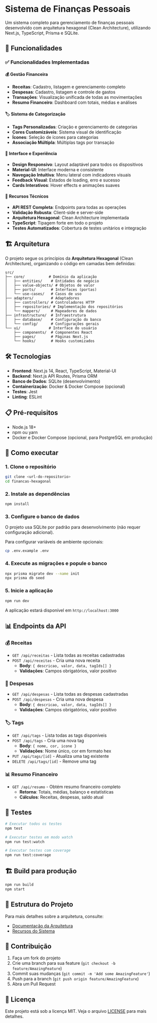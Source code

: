 # Sistema de Finanças Pessoais

Um sistema completo para gerenciamento de finanças pessoais desenvolvido com arquitetura hexagonal (Clean Architecture), utilizando Next.js, TypeScript, Prisma e SQLite.

## 🚀 Funcionalidades

### ✅ Funcionalidades Implementadas

#### 💰 Gestão Financeira
- **Receitas**: Cadastro, listagem e gerenciamento completo
- **Despesas**: Cadastro, listagem e controle de gastos
- **Transações**: Visualização unificada de todas as movimentações
- **Resumo Financeiro**: Dashboard com totais, médias e análises

#### 🏷️ Sistema de Categorização
- **Tags Personalizadas**: Criação e gerenciamento de categorias
- **Cores Customizáveis**: Sistema visual de identificação
- **Ícones**: Seleção de ícones para categorias
- **Associação Múltipla**: Múltiplas tags por transação

#### 🎨 Interface e Experiência
- **Design Responsivo**: Layout adaptável para todos os dispositivos
- **Material-UI**: Interface moderna e consistente
- **Navegação Intuitiva**: Menu lateral com indicadores visuais
- **Feedback Visual**: Estados de loading, erro e sucesso
- **Cards Interativos**: Hover effects e animações suaves

#### 🔧 Recursos Técnicos
- **API REST Completa**: Endpoints para todas as operações
- **Validação Robusta**: Client-side e server-side
- **Arquitetura Hexagonal**: Clean Architecture implementada
- **TypeScript**: Tipagem forte em todo o projeto
- **Testes Automatizados**: Cobertura de testes unitários e integração

## 🏗️ Arquitetura

O projeto segue os princípios da **Arquitetura Hexagonal** (Clean Architecture), organizando o código em camadas bem definidas:

```
src/
├── core/           # Domínio da aplicação
│   ├── entities/    # Entidades de negócio
│   ├── value-objects/ # Objetos de valor
│   ├── ports/       # Interfaces (portas)
│   └── use-cases/   # Casos de uso
├── adapters/        # Adaptadores
│   ├── controllers/ # Controladores HTTP
│   ├── repositories/ # Implementação dos repositórios
│   └── mappers/     # Mapeadores de dados
├── infrastructure/  # Infraestrutura
│   ├── database/    # Configuração do banco
│   └── config/      # Configurações gerais
└── ui/             # Interface do usuário
    ├── components/  # Componentes React
    ├── pages/       # Páginas Next.js
    └── hooks/       # Hooks customizados
```

## 🛠️ Tecnologias

- **Frontend**: Next.js 14, React, TypeScript, Material-UI
- **Backend**: Next.js API Routes, Prisma ORM
- **Banco de Dados**: SQLite (desenvolvimento)
- **Containerização**: Docker & Docker Compose (opcional)
- **Testes**: Jest
- **Linting**: ESLint

## 📋 Pré-requisitos

- Node.js 18+ 
- npm ou yarn
- Docker e Docker Compose (opcional, para PostgreSQL em produção)

## 🚀 Como executar

### 1. Clone o repositório
```bash
git clone <url-do-repositorio>
cd financas-hexagonal
```

### 2. Instale as dependências
```bash
npm install
```

### 3. Configure o banco de dados
O projeto usa SQLite por padrão para desenvolvimento (não requer configuração adicional).

Para configurar variáveis de ambiente opcionais:
```bash
cp .env.example .env
```

### 4. Execute as migrações e popule o banco
```bash
npx prisma migrate dev --name init
npx prisma db seed
```

### 5. Inicie a aplicação
```bash
npm run dev
```

A aplicação estará disponível em `http://localhost:3000`

## 📊 Endpoints da API

### 💰 Receitas
- `GET /api/receitas` - Lista todas as receitas cadastradas
- `POST /api/receitas` - Cria uma nova receita
  - **Body**: `{ descricao, valor, data, tagIds[] }`
  - **Validações**: Campos obrigatórios, valor positivo

### 💸 Despesas  
- `GET /api/despesas` - Lista todas as despesas cadastradas
- `POST /api/despesas` - Cria uma nova despesa
  - **Body**: `{ descricao, valor, data, tagIds[] }`
  - **Validações**: Campos obrigatórios, valor positivo

### 🏷️ Tags
- `GET /api/tags` - Lista todas as tags disponíveis
- `POST /api/tags` - Cria uma nova tag
  - **Body**: `{ nome, cor, icone }`
  - **Validações**: Nome único, cor em formato hex
- `PUT /api/tags/[id]` - Atualiza uma tag existente
- `DELETE /api/tags/[id]` - Remove uma tag

### 📊 Resumo Financeiro
- `GET /api/resumo` - Obtém resumo financeiro completo
  - **Retorna**: Totais, médias, balanço e estatísticas
  - **Cálculos**: Receitas, despesas, saldo atual

## 🧪 Testes

```bash
# Executar todos os testes
npm test

# Executar testes em modo watch
npm run test:watch

# Executar testes com coverage
npm run test:coverage
```

## 🏗️ Build para produção

```bash
npm run build
npm start
```

## 📁 Estrutura do Projeto

Para mais detalhes sobre a arquitetura, consulte:
- [Documentação da Arquitetura](docs/arquitetura.md)
- [Recursos do Sistema](docs/recursos-do-sistema.md)

## 🤝 Contribuição

1. Faça um fork do projeto
2. Crie uma branch para sua feature (`git checkout -b feature/AmazingFeature`)
3. Commit suas mudanças (`git commit -m 'Add some AmazingFeature'`)
4. Push para a branch (`git push origin feature/AmazingFeature`)
5. Abra um Pull Request

## 📄 Licença

Este projeto está sob a licença MIT. Veja o arquivo [LICENSE](LICENSE) para mais detalhes.